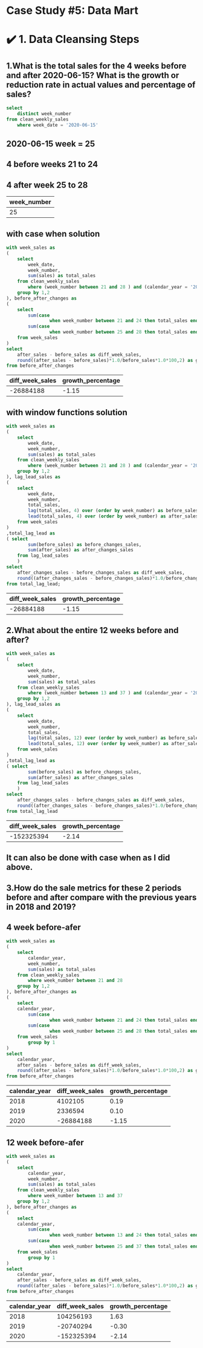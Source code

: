 # Case Study #5: Data Mart

# ✔️ 1. Data Cleansing Steps

## 1.What is the total sales for the 4 weeks before and after 2020-06-15? What is the growth or reduction rate in actual values and percentage of sales?

````sql
select 
	distinct week_number
from clean_weekly_sales 
	where week_date = '2020-06-15'
````
## 2020-06-15 week = 25
## 4 before weeks 21 to 24 
## 4 after week 25 to 28 

| week_number |
|-------------|
| 25          |

## with case when solution

````sql
with week_sales as 
(
	select 
		week_date,
		week_number,
		sum(sales) as total_sales
	from clean_weekly_sales 
		where (week_number between 21 and 28 ) and (calendar_year = '2020')
	group by 1,2
), before_after_changes as 
(
	select 
		sum(case
		   		when week_number between 21 and 24 then total_sales end) as before_sales,
		sum(case
		   		when week_number between 25 and 28 then total_sales end) as after_sales
	from week_sales 
)
select 
	after_sales - before_sales as diff_week_sales,
	round((after_sales - before_sales)*1.0/before_sales*1.0*100,2) as growth_percentage
from before_after_changes
````
| diff_week_sales | growth_percentage |
|-----------------|-------------------|
| -26884188       | -1.15             |


  ## with window functions solution 

````sql
with week_sales as 
(
	select 
		week_date,
		week_number,
		sum(sales) as total_sales
	from clean_weekly_sales 
		where (week_number between 21 and 28 ) and (calendar_year = '2020')
	group by 1,2
), lag_lead_sales as 
(
	select 
		week_date,
		week_number,
		total_sales,
		lag(total_sales, 4) over (order by week_number) as before_sales,
		lead(total_sales, 4) over (order by week_number) as after_sales
	from week_sales 
)
,total_lag_lead as 
( select 
		sum(before_sales) as before_changes_sales,
 		sum(after_sales) as after_changes_sales
 	from lag_lead_sales 
	)
select 	
	after_changes_sales - before_changes_sales as diff_week_sales,
	round((after_changes_sales - before_changes_sales)*1.0/before_changes_sales*1.0*100,2) as growth_percentage
from total_lag_lead;
````

| diff_week_sales | growth_percentage |
|-----------------|-------------------|
| -26884188       | -1.15             |

## 2.What about the entire 12 weeks before and after?

````sql
with week_sales as 
(
	select 
		week_date,
		week_number,
		sum(sales) as total_sales
	from clean_weekly_sales 
		where (week_number between 13 and 37 ) and (calendar_year = '2020')
	group by 1,2
), lag_lead_sales as 
(
	select 
		week_date,
		week_number,
		total_sales,
		lag(total_sales, 12) over (order by week_number) as before_sales,
		lead(total_sales, 12) over (order by week_number) as after_sales
	from week_sales 
)
,total_lag_lead as 
( select 
		sum(before_sales) as before_changes_sales,
 		sum(after_sales) as after_changes_sales
 	from lag_lead_sales 
	)
select 	
	after_changes_sales - before_changes_sales as diff_week_sales,
	round((after_changes_sales - before_changes_sales)*1.0/before_changes_sales*1.0*100,2) as growth_percentage
from total_lag_lead
````
| diff_week_sales | growth_percentage |
|-----------------|-------------------|
| -152325394      | -2.14             |

## It can also be done with case when as I did above.

## 3.How do the sale metrics for these 2 periods before and after compare with the previous years in 2018 and 2019?

## 4 week before-afer 

````sql
with week_sales as 
(
	select 
		calendar_year,
		week_number,
		sum(sales) as total_sales
	from clean_weekly_sales 
		where week_number between 21 and 28 
	group by 1,2
), before_after_changes as 
(
	select 
	calendar_year,
		sum(case
		   		when week_number between 21 and 24 then total_sales end) as before_sales,
		sum(case
		   		when week_number between 25 and 28 then total_sales end) as after_sales
	from week_sales 
		group by 1
)
select 
	calendar_year,
	after_sales - before_sales as diff_week_sales,
	round((after_sales - before_sales)*1.0/before_sales*1.0*100,2) as growth_percentage
from before_after_changes
````
| calendar_year | diff_week_sales | growth_percentage |
|---------------|-----------------|-------------------|
| 2018          | 4102105         | 0.19              |
| 2019          | 2336594         | 0.10              |
| 2020          | -26884188       | -1.15             |

## 12 week before-afer 

````sql
with week_sales as 
(
	select 
		calendar_year,
		week_number,
		sum(sales) as total_sales
	from clean_weekly_sales 
		where week_number between 13 and 37
	group by 1,2
), before_after_changes as 
(
	select 
	calendar_year,
		sum(case
		   		when week_number between 13 and 24 then total_sales end) as before_sales,
		sum(case
		   		when week_number between 25 and 37 then total_sales end) as after_sales
	from week_sales 
		group by 1
)
select 
	calendar_year,
	after_sales - before_sales as diff_week_sales,
	round((after_sales - before_sales)*1.0/before_sales*1.0*100,2) as growth_percentage
from before_after_changes
````

| calendar_year | diff_week_sales | growth_percentage |
|---------------|-----------------|-------------------|
| 2018          | 104256193       | 1.63              |
| 2019          | -20740294       | -0.30             |
| 2020          | -152325394      | -2.14             |
